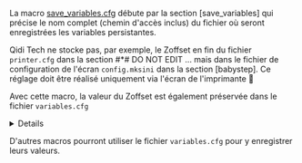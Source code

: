 La macro [save_variables.cfg](./MyConfiguration/macros/save_variables.cfg) débute par la section [save_variables]
qui précise le nom complet (chemin d'accès inclus) du fichier où seront enregistrées les variables persistantes.

Qidi Tech ne stocke pas, par exemple, le Zoffset en fin du fichier `printer.cfg` dans la section #*# DO NOT EDIT … mais
dans le fichier de configuration de l'écran `config.mksini` dans la section [babystep]. Ce réglage doit être réalisé uniquement via l'écran 
de l'imprimante 🙁

Avec cette macro, la valeur du Zoffset est également préservée dans le fichier `variables.cfg`

<details>
  
```
# Useful parameters and macros
[save_variables]
filename: /home/mks/klipper_config/variables.cfg

[respond]

[gcode_macro SET_GCODE_OFFSET]
description: Saving Z-Offset
rename_existing: _SET_GCODE_OFFSET
gcode:
  {% if printer.save_variables.variables.zoffset %}
    {% set zoffset = printer.save_variables.variables.zoffset %}
  {% else %}
    {% set zoffset = {'z': None} %}
  {% endif %}
  {% set ns = namespace(zoffset={'z': zoffset.z}) %}
  _SET_GCODE_OFFSET {% for p in params %}{'%s=%s '% (p, params[p])}{% endfor %}
  {%if 'Z' in params %}{% set null = ns.zoffset.update({'z': params.Z}) %}{% endif %}
  {%if 'Z_ADJUST' in params %}
    {%if ns.zoffset.z == None %}{% set null = ns.zoffset.update({'z': 0}) %}{% endif %}
      {% set null = ns.zoffset.update({'z': (ns.zoffset.z | float) + (params.Z_ADJUST | float)}) %}
  {% endif %}
  SAVE_VARIABLE VARIABLE=zoffset VALUE="{ns.zoffset}"

[delayed_gcode LOAD_GCODE_OFFSETS]
initial_duration: 2
gcode:
  {% if printer.save_variables.variables.zoffset %}
    {% set zoffset = printer.save_variables.variables.zoffset %}
    _SET_GCODE_OFFSET {% for axis, offset in zoffset.items() if zoffset[axis] %}{ "%s=%s " % (axis, offset) }{% endfor %}
    { action_respond_info("Z-Offset loaded from variables.cfg file: %s" % (zoffset)) }
  {% endif %}
```

</details>

D'autres macros pourront utiliser le fichier `variables.cfg` pour y enregistrer leurs valeurs.
